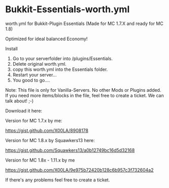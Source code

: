 Bukkit-Essentials-worth.yml
===========================

worth.yml for Bukkit-Plugin Essentials (Made for MC 1.7.X and ready for MC 1.8)

Optimized for ideal balanced Economy!

Install

1. Go to your serverfolder into /plugins/Essentials.
2. Delete original worth.yml.
3. copy this worth.yml into the Essentials folder.
4. Restart your server...
5. You good to go....

Note: This file is only for Vanilla-Servers. No other Mods or Plugins added.
If you need more items/blocks in the file, feel free to create a ticket.
We can talk about! ;-)

Download it here:

Version for MC 1.7.x by me:

https://gist.github.com/X00LA/8908178

Version for MC 1.8.x by Squawkers13 here:

https://gist.github.com/Squawkers13/a0b12749bc16d5d32168

Version for MC 1.8x - 1.11.x by me

https://gist.github.com/X00LA/9e975b72420b128c6b957c3f732604a2

If there's any problems feel free to create a ticket.
